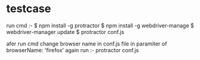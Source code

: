 # testcase
run cmd :-
$ npm install -g protractor
$ npm install -g webdriver-manage
$ webdriver-manager update
$ protractor conf.js

afer run cmd change browser name in conf.js file in paramiter of  browserName: 'firefox' 
again run :-   protractor conf.js

